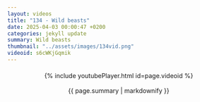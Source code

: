 ```yaml
---
layout: videos
title: "134 - Wild beasts"
date: 2025-04-03 00:00:47 +0200
categories: jekyll update
summary: Wild beasts
thumbnail: "../assets/images/134vid.png"
videoid: s6cWKjGqmik
---
```


<div style="text-align: center; margin-top: 20px;">
  {% include youtubePlayer.html id=page.videoid %}
  <p style="margin-top: 15px; font-size: 1.2em; color: #333;">
    <p>{{ page.summary | markdownify }}</p>
  </p>
</div>
